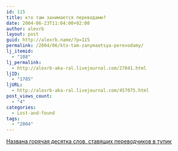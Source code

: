 ```yaml
---
id: 115
title: кто там занимается переводами?
date: 2004-06-23T11:04:00+02:00
author: alexrb
layout: post
guid: http://alexrb.name/?p=115
permalink: /2004/06/kto-tam-zanymaetsya-perevodamy/
lj_itemid:
  - "108"
lj_permalink:
  - http://alexrb-aka-ral.livejournal.com/27841.html
ljID:
  - "1785"
ljURL:
  - http://alexrb-aka-ral.livejournal.com/457075.html
post_views_count:
  - "4"
categories:
  - Lost-and-found
tags:
  - "2004"
---
```

[Названа горячая десятка слов, ставящих переводчиков в тупик](http://www.podrobnosti.ua/kaleidoscope/2004/06/23/129053.html)